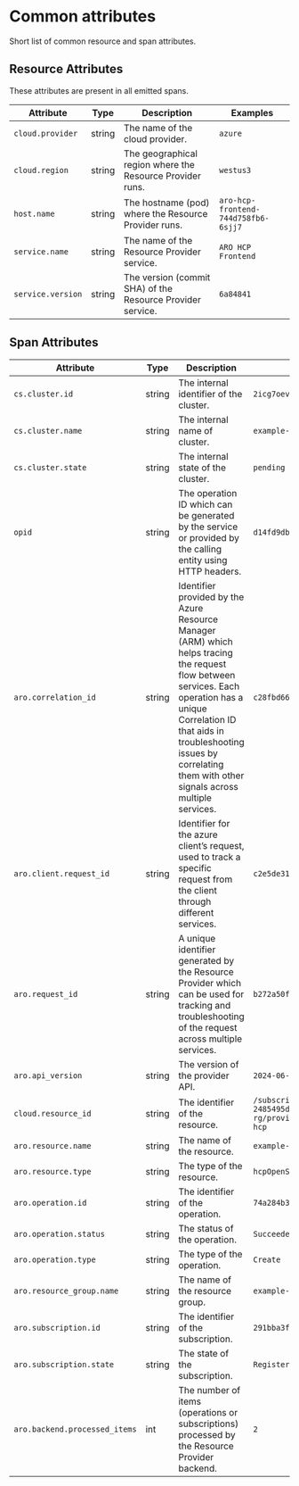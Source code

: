# Common attributes

Short list of common resource and span attributes.

## Resource Attributes

These attributes are present in all emitted spans.

| Attribute               | Type   | Description                                               | Examples           |
|-------------------------|--------|-----------------------------------------------------------|--------------------|
| `cloud.provider`        | string | The name of the cloud provider.                           | `azure`            |
| `cloud.region`          | string | The geographical region where the Resource Provider runs. | `westus3`          |
| `host.name   `          | string | The hostname (pod) where the Resource Provider runs.      | `aro-hcp-frontend-744d758fb6-6sjj7` |
| `service.name`          | string | The name of the Resource Provider service.                | `ARO HCP Frontend` |
| `service.version`       | string | The version (commit SHA) of the Resource Provider service.| `6a84841`          |

## Span Attributes

| Attribute                 | Type   | Description                                                                                | Examples                               |
|---------------------------|--------|--------------------------------------------------------------------------------------------|----------------------------------------|
| `cs.cluster.id`           | string | The internal identifier of the cluster. | `2icg7oevofbqv4dic20al6ln19hrpoi4` |
| `cs.cluster.name`         | string | The internal name of cluster. | `example-hcp` |
| `cs.cluster.state`        | string | The internal state of the cluster. | `pending` |
| `opid`                    | string | The operation ID which can be generated by the service or provided by the calling entity using HTTP headers. | `d14fd9db-b6a5-4391-a03e-52615d17f1a8` |
| `aro.correlation_id`      | string | Identifier provided by the Azure Resource Manager (ARM) which helps tracing the request flow between services. Each operation has a unique Correlation ID that aids in troubleshooting issues by correlating them with other signals across multiple services.  | `c28fbd66-668e-48ee-a576-97fa7a41417e` |
| `aro.client.request_id`   | string | Identifier for the azure client’s request, used to track a specific request from the client through different services. | `c2e5de31-de7f-4cce-8020-b809e48e04a1` |
| `aro.request_id`          | string | A unique identifier generated by the Resource Provider which can be used for tracking and troubleshooting of the request across multiple services. | `b272a50f-ddb7-4f96-85cb-e4301521b3b8` |
| `aro.api_version`         | string | The version of the provider API. | `2024-06-10-preview` |
| `cloud.resource_id`       | string | The identifier of the resource. | `/subscriptions/1d3378d3-5a3f-4712-85a1-2485495dfc4b/resourceGroups/example-rg/providers/Microsoft.RedHatOpenshift/hcpOpenShiftClusters/example-hcp` |
| `aro.resource.name`       | string | The name of the resource. | `example-hcp` |
| `aro.resource.type`       | string | The type of the resource. | `hcpOpenShiftClusters` |
| `aro.operation.id`        | string | The identifier of the operation. | `74a284b3-5469-4c08-96db-5ce418eef313` |
| `aro.operation.status`    | string | The status of the operation. | `Succeeded` |
| `aro.operation.type`      | string | The type of the operation. | `Create` |
| `aro.resource_group.name` | string | The name of the resource group. | `example-rg` |
| `aro.subscription.id`     | string | The identifier of the subscription. | `291bba3f-e0a5-47bc-a099-3bdcb2a50a05` |
| `aro.subscription.state`  | string | The state of the subscription. | `Registered` |
| `aro.backend.processed_items` | int | The number of items (operations or subscriptions) processed by the Resource Provider backend. | `2` |
